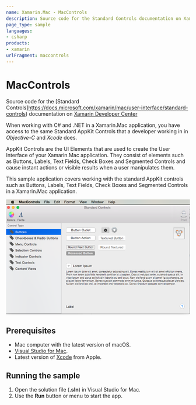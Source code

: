 ```yaml
---
name: Xamarin.Mac - MacControls
description: Source code for the Standard Controls documentation on Xamarin Developer Center Uses Xamarin.Mac. When working with C and .NET in a Xamarin.Mac...
page_type: sample
languages:
- csharp
products:
- xamarin
urlFragment: maccontrols
---
```

# MacControls

Source code for the [Standard Controls]https://docs.microsoft.com/xamarin/mac/user-interface/standard-controls) documentation on [Xamarin Developer Center](http://docs.microsoft.com/xamarin)

When working with C# and .NET in a Xamarin.Mac application, you have access to the same Standard AppKit Controls that a developer working in in *Objective-C* and *Xcode* does.

AppKit Controls are the UI Elements that are used to create the User Interface of your Xamarin.Mac application. They consist of elements such as Buttons, Labels, Text Fields, Check Boxes and Segmented Controls and cause instant actions or visible results when a user manipulates them.

This sample application covers working with the standard AppKit controls such as Buttons, Labels, Text Fields, Check Boxes and Segmented Controls in a Xamarin.Mac application.

![Mac app showing various control types](Screenshots/01.png)

## Prerequisites

* Mac computer with the latest version of macOS.
* [Visual Studio for Mac](https://visualstudio.microsoft.com/vs/mac/).
* Latest version of [Xcode](https://developer.apple.com/xcode/) from Apple.

## Running the sample

1. Open the solution file (**.sln**) in Visual Studio for Mac.
1. Use the **Run** button or menu to start the app.
